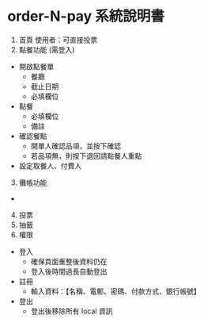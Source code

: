 # order-N-pay 系統說明書

1. 首頁
   使用者：可直接投票
2. 點餐功能 (需登入)
  - 開啟點餐單
    - 餐廳
    - 截止日期
    - 必填欄位
  - 點餐
    - 必填欄位
    - 備註
  - 確認餐點
    - 開單人確認品項，並按下確認
    - 若品項無，則按下退回請點餐人重點
  - 設定取餐人、付費人
3. 攤帳功能
  -
4. 投票
5. 抽籤
6. 權限
  - 登入
    - 確保頁面重整後資料仍在
    - 登入後時間過長自動登出
  - 註冊
    - 輸入資料：【名稱、電郵、密碼、付款方式、銀行帳號】
  - 登出
    - 登出後移除所有 local 資訊
